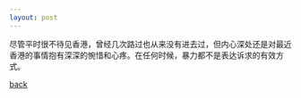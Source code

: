 ```yaml
---
layout: post
---
```


尽管平时很不待见香港，曾经几次路过也从来没有进去过，但内心深处还是对最近香港的事情抱有深深的惋惜和心疼。在任何时候，暴力都不是表达诉求的有效方式。

[back](./)
